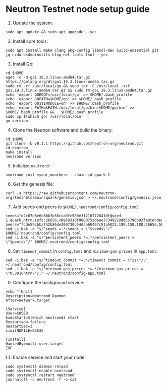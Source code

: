 # Neutron Testnet node setup guide

1. Update the system:
```
sudo apt update && sudo apt upgrade --yes
```
2. Install core tools:
```
sudo apt install make clang pkg-config libssl-dev build-essential git jq ncdu bsdmainutils htop net-tools lsof --yes
```
3. Install Go:
```
cd $HOME
wget -c -O go1.19.3.linux-amd64.tar.gz https://golang.org/dl/go1.19.3.linux-amd64.tar.gz
sudo rm -rf /usr/local/go && sudo tar -C /usr/local -xzf go1.19.3.linux-amd64.tar.gz && sudo rm go1.19.3.linux-amd64.tar.gz
echo 'export GOROOT=/usr/local/go' >> $HOME/.bash_profile
echo 'export GOPATH=$HOME/go' >> $HOME/.bash_profile
echo 'export GO111MODULE=on' >> $HOME/.bash_profile
echo 'export PATH=$PATH:/usr/local/go/bin:$HOME/go/bin' >> $HOME/.bash_profile && . $HOME/.bash_profile
sudo cp $(which go) /usr/local/bin
go version
```
4. Clone the Neutron software and build the binary:
```
cd $HOME
git clone -b v0.1.1 https://github.com/neutron-org/neutron.git
cd neutron
make install
neutrond version
```
5. Initialize ``neutrond``:
```
neutrond init <your_moniker> --chain-id quark-1
```
6. Get the genesis file:
```
curl -s https://raw.githubusercontent.com/neutron-org/testnets/main/quark/genesis.json > ~/.neutrond/config/genesis.json
```
7. Add seeds and peers to ``$HOME/.neutrond/config/config.toml``:
```
seeds="e2c07e8e6e808fb36cca0fc580e31216772841df@seed-1.quark.ntrn.info:26656,c89b8316f006075ad6ae37349220dd56796b92fa@tenderseed.ccvalidators.com:29001"
peers="fcde59cbba742b86de260730d54daa60467c91a5@23.109.158.180:26656,5bdc67a5d5219aeda3c743e04fdcd72dcb150ba3@65.109.31.114:2480,3e9656706c94ae8b11596e53656c80cf092abe5d@65.21.250.197:46656,9cb73281f6774e42176905e548c134fc45bbe579@162.55.134.54:26656,27b07238cf2ea76acabd5d84d396d447d72aa01b@65.109.54.15:51656,f10c2cb08f82225a7ef2367709e8ac427d61d1b5@57.128.144.247:26656,20b4f9207cdc9d0310399f848f057621f7251846@222.106.187.13:40006,5019864f233cee00f3a6974d9ccaac65caa83807@162.19.31.150:55256,2144ce0e9e08b2a30c132fbde52101b753df788d@194.163.168.99:26656,b37326e3acd60d4e0ea2e3223d00633605fb4f79@nebula.p2p.org:26656"
sed -i.bak -e "s/^seeds =.*/seeds = \"$seeds\"/" $HOME/.neutrond/config/config.toml
sed -i.bak -e "s/^persistent_peers *=.*/persistent_peers = \"$peers\"/" $HOME/.neutrond/config/config.toml
```
8. Set ``timeout_commit`` in ``config.toml`` and ``minimum-gas-prices`` in ``app.toml``:
```
sed -i.bak -e "s/^timeout_commit *=.*/timeout_commit = \"2s\"/;" ~/.neutrond/config/config.toml
sed -i.bak -e "s/^minimum-gas-prices *=.*/minimum-gas-prices = \"0.001untrn\"/;" ~/.neutrond/config/app.toml
```
9. Configure the background service:
```
echo "[Unit]
Description=Neutrond Daemon
After=network.target

[Service]
User=$USER
ExecStart=$(which neutrond) start
Restart=on-failure
RestartSec=3
LimitNOFILE=65535

[Install]
WantedBy=multi-user.target
EOF
```
11.  Enable service and start your node:
```
sudo systemctl daemon-reload
sudo systemctl enable neutrond
sudo systemctl restart neutrond
journalctl -u neutrond -f -o cat
```
